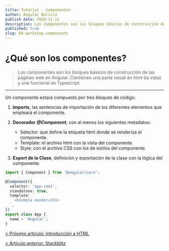 ```yaml
---
title: Tutorial - Componentes
author: Angular Bolivia
publish date: 2020-11-11
description: Los componentes son los bloques básicos de construcción de las páginas web en Angular. Contienen una parte visual en html (la vista) y una funcional en Typescript.
published: true
slug: 04-workshop-components
---
```


# ¿Qué son los componentes?

> Los componentes son los bloques básicos de construcción de las páginas web en Angular. Contienen una parte visual en html (la vista) y una funcional en Typescript.

***

Un componente estará compuesto por tres bloques de código:

1. **Imports**, las sentencias de importación de los diferentes elementos que empleará el componente.

2. **Decorador** ***@Component***, con al menos los siguientes metadatos:
    - Selector: que define la etiqueta html donde se renderiza el componente.
    - Template: el archivo html con la vista del componente.
    - Style: con el archivo CSS con los de estilos del componente.

3. **Export de la Clase**, definición y exportación de la clase con la lógica del componente.

```typescript
import { Component } from '@angular/core';

@Component({
  selector: 'app-root',
  standalone: true,
  template: `
    <h1>Hola mundo!</h1>
  `,
})
export class App {
  name = 'Angular';
}
```

[> Próximo artículo: Introducción a HTML](/blog/05-workshop-html)

[< Artículo anterior: Stackblitz](/blog/03-workshop-stackblitz)
